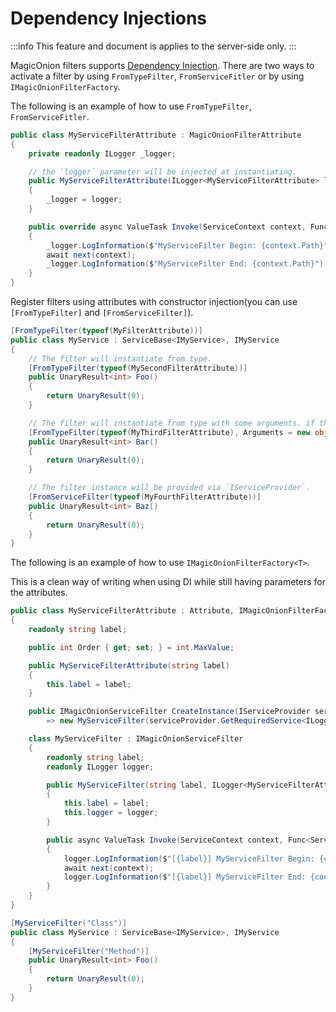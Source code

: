 # Dependency Injections

:::info
This feature and document is applies to the server-side only.
:::

MagicOnion filters supports [Dependency Injection](#dependency-injection). There are two ways to activate a filter by using `FromTypeFilter`, `FromServiceFitler` or by using `IMagicOnionFilterFactory`.

The following is an example of how to use `FromTypeFilter`, `FromServiceFitler`.

```csharp
public class MyServiceFilterAttribute : MagicOnionFilterAttribute
{
    private readonly ILogger _logger;

    // the `logger` parameter will be injected at instantiating.
    public MyServiceFilterAttribute(ILogger<MyServiceFilterAttribute> logger)
    {
        _logger = logger;
    }

    public override async ValueTask Invoke(ServiceContext context, Func<ServiceContext, ValueTask> next)
    {
        _logger.LogInformation($"MyServiceFilter Begin: {context.Path}");
        await next(context);
        _logger.LogInformation($"MyServiceFilter End: {context.Path}");
    }
}
```

Register filters using attributes with constructor injection(you can use `[FromTypeFilter]` and `[FromServiceFilter]`).

```csharp
[FromTypeFilter(typeof(MyFilterAttribute))]
public class MyService : ServiceBase<IMyService>, IMyService
{
    // The filter will instantiate from type.
    [FromTypeFilter(typeof(MySecondFilterAttribute))]
    public UnaryResult<int> Foo()
    {
        return UnaryResult(0);
    }

    // The filter will instantiate from type with some arguments. if the arguments are missing, it will be obtained from `IServiceProvider`
    [FromTypeFilter(typeof(MyThirdFilterAttribute), Arguments = new object[] { "foo", 987654 })]
    public UnaryResult<int> Bar()
    {
        return UnaryResult(0);
    }

    // The filter instance will be provided via `IServiceProvider`.
    [FromServiceFilter(typeof(MyFourthFilterAttribute))]
    public UnaryResult<int> Baz()
    {
        return UnaryResult(0);
    }
}
```

The following is an example of how to use `IMagicOnionFilterFactory<T>`.

This is a clean way of writing when using DI while still having parameters for the attributes.

```csharp
public class MyServiceFilterAttribute : Attribute, IMagicOnionFilterFactory<IMagicOnionServiceFilter>, IMagicOnionOrderedFilter
{
    readonly string label;

    public int Order { get; set; } = int.MaxValue;

    public MyServiceFilterAttribute(string label)
    {
        this.label = label;
    }

    public IMagicOnionServiceFilter CreateInstance(IServiceProvider serviceProvider)
        => new MyServiceFilter(serviceProvider.GetRequiredService<ILogger<MyServiceFilterAttribute>>());

    class MyServiceFilter : IMagicOnionServiceFilter
    {
        readonly string label;
        readonly ILogger logger;

        public MyServiceFilter(string label, ILogger<MyServiceFilterAttribute> logger)
        {
            this.label = label;
            this.logger = logger;
        }

        public async ValueTask Invoke(ServiceContext context, Func<ServiceContext, ValueTask> next)
        {
            logger.LogInformation($"[{label}] MyServiceFilter Begin: {context.Path}");
            await next(context);
            logger.LogInformation($"[{label}] MyServiceFilter End: {context.Path}");
        }
    }
}
```
```csharp
[MyServiceFilter("Class")]
public class MyService : ServiceBase<IMyService>, IMyService
{
    [MyServiceFilter("Method")]
    public UnaryResult<int> Foo()
    {
        return UnaryResult(0);
    }
}
```

